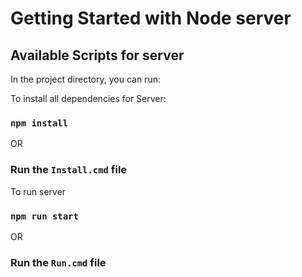 # Getting Started with Node server

## Available Scripts for server

In the project directory, you can run:


To install all dependencies for Server:
### `npm install`
OR
### Run the `Install.cmd` file

To run server
### `npm run start`
OR
### Run the `Run.cmd` file